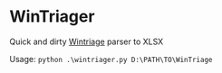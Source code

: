 # WinTriager
Quick and dirty [Wintriage](https://www.securizame.com/wintriage-the-triage-tool-for-windows-dfirers/) parser to XLSX

Usage: 
`python .\wintriager.py D:\PATH\TO\WinTriage`

